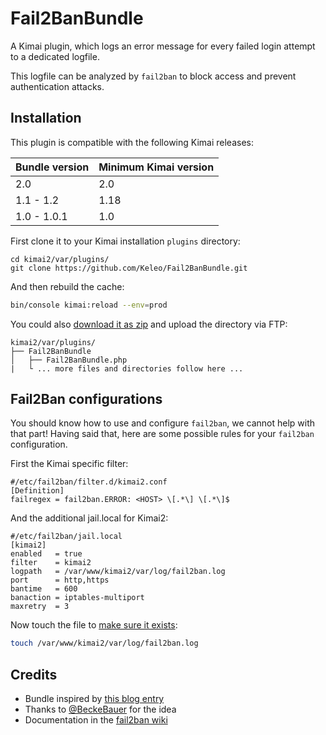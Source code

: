 # Fail2BanBundle

A Kimai plugin, which logs an error message for every failed login attempt to a dedicated logfile.

This logfile can be analyzed by `fail2ban` to block access and prevent authentication attacks.

## Installation

This plugin is compatible with the following Kimai releases:

| Bundle version | Minimum Kimai version |
|----------------|-----------------------|
| 2.0            | 2.0                   |
| 1.1 - 1.2      | 1.18                  |
| 1.0 - 1.0.1    | 1.0                   |


First clone it to your Kimai installation `plugins` directory:
```
cd kimai2/var/plugins/
git clone https://github.com/Keleo/Fail2BanBundle.git
```

And then rebuild the cache: 
```bash
bin/console kimai:reload --env=prod
```

You could also [download it as zip](https://github.com/keleo/Fail2BanBundle/archive/master.zip) and upload the directory via FTP:

```
kimai2/var/plugins/
├── Fail2BanBundle
│   ├── Fail2BanBundle.php
|   └ ... more files and directories follow here ... 
```

## Fail2Ban configurations

You should know how to use and configure `fail2ban`, we cannot help with that part!
Having said that, here are some possible rules for your `fail2ban` configuration.

First the Kimai specific filter:
```
#/etc/fail2ban/filter.d/kimai2.conf
[Definition]
failregex = fail2ban.ERROR: <HOST> \[.*\] \[.*\]$
```

And the additional jail.local for Kimai2:
```
#/etc/fail2ban/jail.local
[kimai2]
enabled   = true
filter    = kimai2
logpath   = /var/www/kimai2/var/log/fail2ban.log
port      = http,https
bantime   = 600
banaction = iptables-multiport
maxretry  = 3
```

Now touch the file to [make sure it exists](https://github.com/Keleo/Fail2BanBundle/issues/2):
```bash
touch /var/www/kimai2/var/log/fail2ban.log
```

## Credits

- Bundle inspired by [this blog entry](https://www.nomisoft.co.uk/articles/symfony-fail2ban-ip-blocking) 
- Thanks to [@BeckeBauer](https://github.com/kimai/kimai/issues/951) for the idea
- Documentation in the [fail2ban wiki](http://www.fail2ban.org/wiki/index.php/Main_Page)
